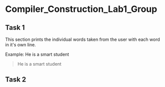 # Compiler_Construction_Lab1_Group

## Task 1

This section prints the individual words taken from the user with each word in it's own line.

Example:
He is a smart student

> He
> is
> a 
> smart
> student

## Task 2


 
